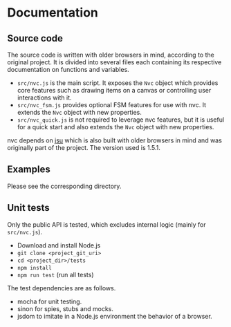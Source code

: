 # Documentation

## Source code

The source code is written with older browsers in mind, according to the
original project. It is divided into several files each containing its
respective documentation on functions and variables.
- `src/nvc.js` is the main script. It exposes the `Nvc` object which provides
core features such as drawing items on a canvas or controlling user interactions
with it.
- `src/nvc_fsm.js` provides optional FSM features for use with nvc. It extends
the `Nvc` object with new properties.
- `src/nvc_quick.js` is not required to leverage nvc features, but it is useful
for a quick start and also extends the `Nvc` object with new properties.

nvc depends on [jsu](https://github.com/arlogy/jsu) which is also built with
older browsers in mind and was originally part of the project. The version used
is 1.5.1.

## Examples

Please see the corresponding directory.

## Unit tests

Only the public API is tested, which excludes internal logic (mainly for `src/nvc.js`).
- Download and install Node.js
- `git clone <project_git_uri>`
- `cd <project_dir>/tests`
- `npm install`
- `npm run test` (run all tests)

The test dependencies are as follows.
- mocha for unit testing.
- sinon for spies, stubs and mocks.
- jsdom to imitate in a Node.js environment the behavior of a browser.

